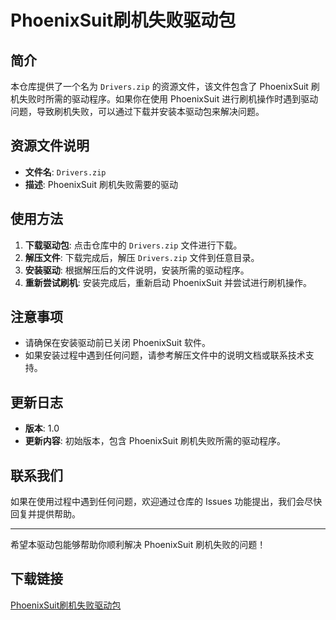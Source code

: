 # PhoenixSuit刷机失败驱动包

## 简介

本仓库提供了一个名为 `Drivers.zip` 的资源文件，该文件包含了 PhoenixSuit 刷机失败时所需的驱动程序。如果你在使用 PhoenixSuit 进行刷机操作时遇到驱动问题，导致刷机失败，可以通过下载并安装本驱动包来解决问题。

## 资源文件说明

- **文件名**: `Drivers.zip`
- **描述**: PhoenixSuit 刷机失败需要的驱动

## 使用方法

1. **下载驱动包**: 点击仓库中的 `Drivers.zip` 文件进行下载。
2. **解压文件**: 下载完成后，解压 `Drivers.zip` 文件到任意目录。
3. **安装驱动**: 根据解压后的文件说明，安装所需的驱动程序。
4. **重新尝试刷机**: 安装完成后，重新启动 PhoenixSuit 并尝试进行刷机操作。

## 注意事项

- 请确保在安装驱动前已关闭 PhoenixSuit 软件。
- 如果安装过程中遇到任何问题，请参考解压文件中的说明文档或联系技术支持。

## 更新日志

- **版本**: 1.0
- **更新内容**: 初始版本，包含 PhoenixSuit 刷机失败所需的驱动程序。

## 联系我们

如果在使用过程中遇到任何问题，欢迎通过仓库的 Issues 功能提出，我们会尽快回复并提供帮助。

---

希望本驱动包能够帮助你顺利解决 PhoenixSuit 刷机失败的问题！

## 下载链接

[PhoenixSuit刷机失败驱动包](https://pan.quark.cn/s/5e8bdb53388d)